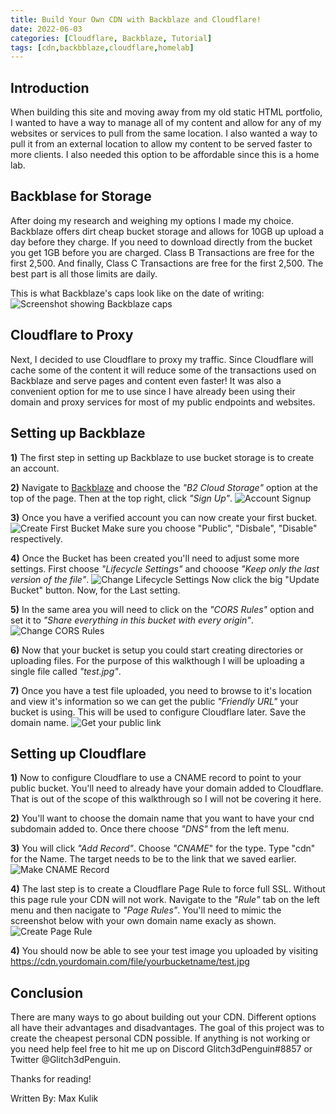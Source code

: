 ```yaml
---
title: Build Your Own CDN with Backblaze and Cloudflare!
date: 2022-06-03
categories: [Cloudflare, Backblaze, Tutorial]
tags: [cdn,backbblaze,cloudflare,homelab]
---
```


## Introduction
When building this site and moving away from my old static HTML portfolio, I wanted to have a way to manage all of my content and allow for any of my websites or services to pull from the same location. I also wanted a way to pull it from an external location to allow my content to be served faster to more clients. I also needed this option to be affordable since this is a home lab.  

## Backblase for Storage
After doing my research and weighing my options I made my choice. Backblaze offers dirt cheap bucket storage and allows for 10GB up upload a day before they charge. If you need to download directly from the bucket you get 1GB before you are charged. Class B Transactions are free for the first 2,500. And finally, Class C Transactions are free for the first 2,500. The best part is all those limits are daily. 

This is what Backblaze's caps look like on the date of writing:
![Screenshot showing Backblaze caps](https://cdn.klabsdev.com/klabsdev/images/BackblazeBucketCaps.png)

## Cloudflare to Proxy
Next, I decided to use Cloudflare to proxy my traffic. Since Cloudflare will cache some of the content it will reduce some of the transactions used on Backblaze and serve pages and content even faster! It was also a convenient option for me to use since I have already been using their domain and proxy services for most of my public endpoints and websites.

## Setting up Backblaze
**1)** The first step in setting up Backblaze to use bucket storage is to create an account.

**2)** Navigate to [Backblaze](https://backblaze.com) and choose the *"B2 Cloud Storage"* option at the top of the page. Then at the top right, click *"Sign Up"*.
![Account Signup](https://cdn.klabsdev.com/klabsdev/images/BackblazeSignup.gif)

**3)** Once you have a verified account you can now create your first bucket. 
![Create First Bucket](https://cdn.klabsdev.com/klabsdev/images/BackblazeCreateBucket.gif)
Make sure you choose "Public", "Disbale", "Disable" respectively.

**4)** Once the Bucket has been created you'll need to adjust some more settings. First choose *"Lifecycle Settings"* and chooose *"Keep only the last version of the file"*.
![Change Lifecycle Settings](https://cdn.klabsdev.com/klabsdev/images/BackblazeLifecycleSettings.gif)
Now click the big "Update Bucket" button. Now, for the Last setting. 

**5)** In the same area you will need to click on the *"CORS Rules"* option and set it to *"Share everything in this bucket with every origin"*.
![Change CORS Rules](https://cdn.klabsdev.com/klabsdev/images/backblazeCORS.gif)

**6)** Now that your bucket is setup you could start creating directories or uploading files. For the purpose of this walkthough I will be uploading a single file called *"test.jpg"*.

**7)** Once you have a test file uploaded, you need to browse to it's location and view it's information so we can get the public *"Friendly URL"* your bucket is using. This will be used to configure Cloudflare later. Save the domain name.
![Get your public link](https://cdn.klabsdev.com/klabsdev/images/backblazePublicLink.gif)

## Setting up Cloudflare
**1)** Now to configure Cloudflare to use a CNAME record to point to your public bucket. You'll need to already have your domain added to Cloudflare. That is out of the scope of this walkthrough so I will not be covering it here. 

**2)** You'll want to choose the domain name that you want to have your cnd subdomain added to. Once there choose *"DNS"* from the left menu. 

**3)** You will click *"Add Record"*. Choose *"CNAME*" for the type. Type "cdn" for the Name. The target needs to be to the link that we saved earlier.
![Make CNAME Record](https://cdn.klabsdev.com/klabsdev/images/CloudflareCNAME.gif)

**4)** The last step is to create a Cloudflare Page Rule to force full SSL. Without this page rule your CDN will not work. Navigate to the *"Rule"* tab on the left menu and then nacigate to *"Page Rules"*. You'll need to mimic the screenshot below with your own domain name exacly as shown.
![Create Page Rule](https://cdn.klabsdev.com/klabsdev/images/CloudflarePageRule.gif)

**4)** You should now be able to see your test image you uploaded by visiting https://cdn.yourdomain.com/file/yourbucketname/test.jpg

## Conclusion
There are many ways to go about building out your CDN. Different options all have their advantages and disadvantages. The goal of this project was to create the cheapest personal CDN possible. If anything is not working or you need help feel free to hit me up on Discord Glitch3dPenguin#8857 or Twitter @Glitch3dPenguin.

Thanks for reading!

Written By: Max Kulik